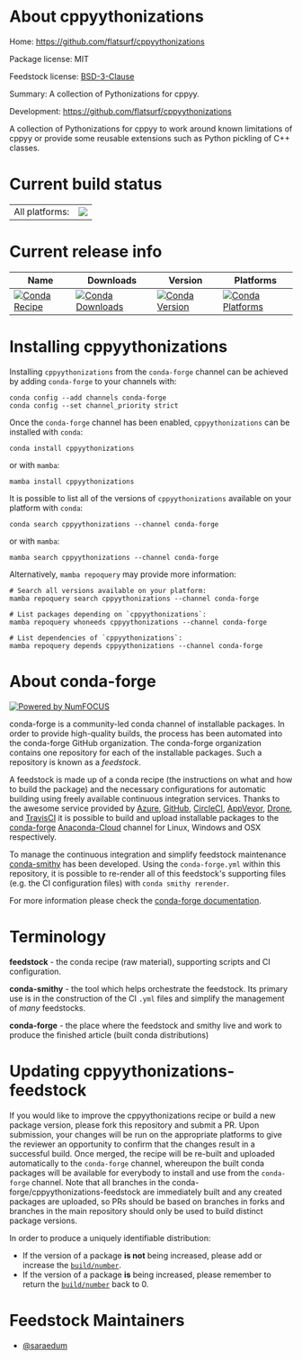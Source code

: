 About cppyythonizations
=======================

Home: https://github.com/flatsurf/cppyythonizations

Package license: MIT

Feedstock license: [BSD-3-Clause](https://github.com/conda-forge/cppyythonizations-feedstock/blob/main/LICENSE.txt)

Summary: A collection of Pythonizations for cppyy.

Development: https://github.com/flatsurf/cppyythonizations

A collection of Pythonizations for cppyy to work around known limitations
of cppyy or provide some reusable extensions such as Python pickling of
C++ classes.


Current build status
====================


<table><tr><td>All platforms:</td>
    <td>
      <a href="https://dev.azure.com/conda-forge/feedstock-builds/_build/latest?definitionId=13211&branchName=main">
        <img src="https://dev.azure.com/conda-forge/feedstock-builds/_apis/build/status/cppyythonizations-feedstock?branchName=main">
      </a>
    </td>
  </tr>
</table>

Current release info
====================

| Name | Downloads | Version | Platforms |
| --- | --- | --- | --- |
| [![Conda Recipe](https://img.shields.io/badge/recipe-cppyythonizations-green.svg)](https://anaconda.org/conda-forge/cppyythonizations) | [![Conda Downloads](https://img.shields.io/conda/dn/conda-forge/cppyythonizations.svg)](https://anaconda.org/conda-forge/cppyythonizations) | [![Conda Version](https://img.shields.io/conda/vn/conda-forge/cppyythonizations.svg)](https://anaconda.org/conda-forge/cppyythonizations) | [![Conda Platforms](https://img.shields.io/conda/pn/conda-forge/cppyythonizations.svg)](https://anaconda.org/conda-forge/cppyythonizations) |

Installing cppyythonizations
============================

Installing `cppyythonizations` from the `conda-forge` channel can be achieved by adding `conda-forge` to your channels with:

```
conda config --add channels conda-forge
conda config --set channel_priority strict
```

Once the `conda-forge` channel has been enabled, `cppyythonizations` can be installed with `conda`:

```
conda install cppyythonizations
```

or with `mamba`:

```
mamba install cppyythonizations
```

It is possible to list all of the versions of `cppyythonizations` available on your platform with `conda`:

```
conda search cppyythonizations --channel conda-forge
```

or with `mamba`:

```
mamba search cppyythonizations --channel conda-forge
```

Alternatively, `mamba repoquery` may provide more information:

```
# Search all versions available on your platform:
mamba repoquery search cppyythonizations --channel conda-forge

# List packages depending on `cppyythonizations`:
mamba repoquery whoneeds cppyythonizations --channel conda-forge

# List dependencies of `cppyythonizations`:
mamba repoquery depends cppyythonizations --channel conda-forge
```


About conda-forge
=================

[![Powered by
NumFOCUS](https://img.shields.io/badge/powered%20by-NumFOCUS-orange.svg?style=flat&colorA=E1523D&colorB=007D8A)](https://numfocus.org)

conda-forge is a community-led conda channel of installable packages.
In order to provide high-quality builds, the process has been automated into the
conda-forge GitHub organization. The conda-forge organization contains one repository
for each of the installable packages. Such a repository is known as a *feedstock*.

A feedstock is made up of a conda recipe (the instructions on what and how to build
the package) and the necessary configurations for automatic building using freely
available continuous integration services. Thanks to the awesome service provided by
[Azure](https://azure.microsoft.com/en-us/services/devops/), [GitHub](https://github.com/),
[CircleCI](https://circleci.com/), [AppVeyor](https://www.appveyor.com/),
[Drone](https://cloud.drone.io/welcome), and [TravisCI](https://travis-ci.com/)
it is possible to build and upload installable packages to the
[conda-forge](https://anaconda.org/conda-forge) [Anaconda-Cloud](https://anaconda.org/)
channel for Linux, Windows and OSX respectively.

To manage the continuous integration and simplify feedstock maintenance
[conda-smithy](https://github.com/conda-forge/conda-smithy) has been developed.
Using the ``conda-forge.yml`` within this repository, it is possible to re-render all of
this feedstock's supporting files (e.g. the CI configuration files) with ``conda smithy rerender``.

For more information please check the [conda-forge documentation](https://conda-forge.org/docs/).

Terminology
===========

**feedstock** - the conda recipe (raw material), supporting scripts and CI configuration.

**conda-smithy** - the tool which helps orchestrate the feedstock.
                   Its primary use is in the construction of the CI ``.yml`` files
                   and simplify the management of *many* feedstocks.

**conda-forge** - the place where the feedstock and smithy live and work to
                  produce the finished article (built conda distributions)


Updating cppyythonizations-feedstock
====================================

If you would like to improve the cppyythonizations recipe or build a new
package version, please fork this repository and submit a PR. Upon submission,
your changes will be run on the appropriate platforms to give the reviewer an
opportunity to confirm that the changes result in a successful build. Once
merged, the recipe will be re-built and uploaded automatically to the
`conda-forge` channel, whereupon the built conda packages will be available for
everybody to install and use from the `conda-forge` channel.
Note that all branches in the conda-forge/cppyythonizations-feedstock are
immediately built and any created packages are uploaded, so PRs should be based
on branches in forks and branches in the main repository should only be used to
build distinct package versions.

In order to produce a uniquely identifiable distribution:
 * If the version of a package **is not** being increased, please add or increase
   the [``build/number``](https://docs.conda.io/projects/conda-build/en/latest/resources/define-metadata.html#build-number-and-string).
 * If the version of a package **is** being increased, please remember to return
   the [``build/number``](https://docs.conda.io/projects/conda-build/en/latest/resources/define-metadata.html#build-number-and-string)
   back to 0.

Feedstock Maintainers
=====================

* [@saraedum](https://github.com/saraedum/)

